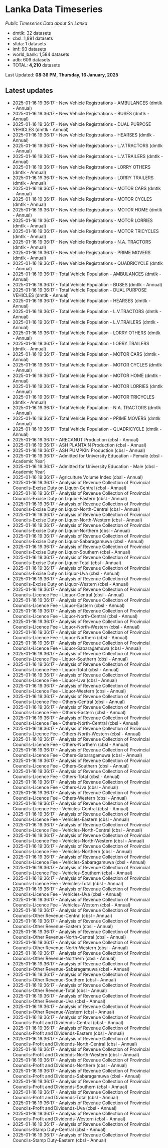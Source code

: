 # Lanka Data Timeseries
*Public Timeseries Data about Sri Lanka*

* dmtlk: 32 datasets
* cbsl: 1,891 datasets
* sltda: 1 datasets
* imf: 93 datasets
* world_bank: 1,584 datasets
* adb: 609 datasets
* TOTAL: **4,210** datasets

Last Updated: **08:36 PM, Thursday, 16 January, 2025**

## Latest updates

* 2025-01-16 19:36:17 - New Vehicle Registrations - AMBULANCES (dmtlk - Annual)
* 2025-01-16 19:36:17 - New Vehicle Registrations - BUSES (dmtlk - Annual)
* 2025-01-16 19:36:17 - New Vehicle Registrations - DUAL PURPOSE VEHICLES (dmtlk - Annual)
* 2025-01-16 19:36:17 - New Vehicle Registrations - HEARSES (dmtlk - Annual)
* 2025-01-16 19:36:17 - New Vehicle Registrations - L.V.TRACTORS (dmtlk - Annual)
* 2025-01-16 19:36:17 - New Vehicle Registrations - L.V.TRAILERS (dmtlk - Annual)
* 2025-01-16 19:36:17 - New Vehicle Registrations - LORRY OTHERS (dmtlk - Annual)
* 2025-01-16 19:36:17 - New Vehicle Registrations - LORRY TRAILERS (dmtlk - Annual)
* 2025-01-16 19:36:17 - New Vehicle Registrations - MOTOR CARS (dmtlk - Annual)
* 2025-01-16 19:36:17 - New Vehicle Registrations - MOTOR CYCLES (dmtlk - Annual)
* 2025-01-16 19:36:17 - New Vehicle Registrations - MOTOR HOME (dmtlk - Annual)
* 2025-01-16 19:36:17 - New Vehicle Registrations - MOTOR LORRIES (dmtlk - Annual)
* 2025-01-16 19:36:17 - New Vehicle Registrations - MOTOR TRICYCLES (dmtlk - Annual)
* 2025-01-16 19:36:17 - New Vehicle Registrations - N.A. TRACTORS (dmtlk - Annual)
* 2025-01-16 19:36:17 - New Vehicle Registrations - PRIME MOVERS (dmtlk - Annual)
* 2025-01-16 19:36:17 - New Vehicle Registrations - QUADRICYCLE (dmtlk - Annual)
* 2025-01-16 19:36:17 - Total Vehicle Population - AMBULANCES (dmtlk - Annual)
* 2025-01-16 19:36:17 - Total Vehicle Population - BUSES (dmtlk - Annual)
* 2025-01-16 19:36:17 - Total Vehicle Population - DUAL PURPOSE VEHICLES (dmtlk - Annual)
* 2025-01-16 19:36:17 - Total Vehicle Population - HEARSES (dmtlk - Annual)
* 2025-01-16 19:36:17 - Total Vehicle Population - L.V.TRACTORS (dmtlk - Annual)
* 2025-01-16 19:36:17 - Total Vehicle Population - L.V.TRAILERS (dmtlk - Annual)
* 2025-01-16 19:36:17 - Total Vehicle Population - LORRY OTHERS (dmtlk - Annual)
* 2025-01-16 19:36:17 - Total Vehicle Population - LORRY TRAILERS (dmtlk - Annual)
* 2025-01-16 19:36:17 - Total Vehicle Population - MOTOR CARS (dmtlk - Annual)
* 2025-01-16 19:36:17 - Total Vehicle Population - MOTOR CYCLES (dmtlk - Annual)
* 2025-01-16 19:36:17 - Total Vehicle Population - MOTOR HOME (dmtlk - Annual)
* 2025-01-16 19:36:17 - Total Vehicle Population - MOTOR LORRIES (dmtlk - Annual)
* 2025-01-16 19:36:17 - Total Vehicle Population - MOTOR TRICYCLES (dmtlk - Annual)
* 2025-01-16 19:36:17 - Total Vehicle Population - N.A. TRACTORS (dmtlk - Annual)
* 2025-01-16 19:36:17 - Total Vehicle Population - PRIME MOVERS (dmtlk - Annual)
* 2025-01-16 19:36:17 - Total Vehicle Population - QUADRICYCLE (dmtlk - Annual)
* 2025-01-16 19:36:17 - ARECANUT Production (cbsl - Annual)
* 2025-01-16 19:36:17 - ASH PLANTAIN Production (cbsl - Annual)
* 2025-01-16 19:36:17 - ASH PUMPKIN Production (cbsl - Annual)
* 2025-01-16 19:36:17 - Admitted for University Education - Female (cbsl - Academic Year)
* 2025-01-16 19:36:17 - Admitted for University Education - Male (cbsl - Academic Year)
* 2025-01-16 19:36:17 - Agriculture Volume Index (cbsl - Annual)
* 2025-01-16 19:36:17 - Analysis of Revenue Collection of Provincial Councils-Excise Duty on Liquor-Central (cbsl - Annual)
* 2025-01-16 19:36:17 - Analysis of Revenue Collection of Provincial Councils-Excise Duty on Liquor-Eastern (cbsl - Annual)
* 2025-01-16 19:36:17 - Analysis of Revenue Collection of Provincial Councils-Excise Duty on Liquor-North-Central (cbsl - Annual)
* 2025-01-16 19:36:17 - Analysis of Revenue Collection of Provincial Councils-Excise Duty on Liquor-North-Western (cbsl - Annual)
* 2025-01-16 19:36:17 - Analysis of Revenue Collection of Provincial Councils-Excise Duty on Liquor-Northern (cbsl - Annual)
* 2025-01-16 19:36:17 - Analysis of Revenue Collection of Provincial Councils-Excise Duty on Liquor-Sabaragamuwa (cbsl - Annual)
* 2025-01-16 19:36:17 - Analysis of Revenue Collection of Provincial Councils-Excise Duty on Liquor-Southern (cbsl - Annual)
* 2025-01-16 19:36:17 - Analysis of Revenue Collection of Provincial Councils-Excise Duty on Liquor-Total (cbsl - Annual)
* 2025-01-16 19:36:17 - Analysis of Revenue Collection of Provincial Councils-Excise Duty on Liquor-Uva (cbsl - Annual)
* 2025-01-16 19:36:17 - Analysis of Revenue Collection of Provincial Councils-Excise Duty on Liquor-Western (cbsl - Annual)
* 2025-01-16 19:36:17 - Analysis of Revenue Collection of Provincial Councils-Licence Fee - Liquor-Central (cbsl - Annual)
* 2025-01-16 19:36:17 - Analysis of Revenue Collection of Provincial Councils-Licence Fee - Liquor-Eastern (cbsl - Annual)
* 2025-01-16 19:36:17 - Analysis of Revenue Collection of Provincial Councils-Licence Fee - Liquor-North-Central (cbsl - Annual)
* 2025-01-16 19:36:17 - Analysis of Revenue Collection of Provincial Councils-Licence Fee - Liquor-North-Western (cbsl - Annual)
* 2025-01-16 19:36:17 - Analysis of Revenue Collection of Provincial Councils-Licence Fee - Liquor-Northern (cbsl - Annual)
* 2025-01-16 19:36:17 - Analysis of Revenue Collection of Provincial Councils-Licence Fee - Liquor-Sabaragamuwa (cbsl - Annual)
* 2025-01-16 19:36:17 - Analysis of Revenue Collection of Provincial Councils-Licence Fee - Liquor-Southern (cbsl - Annual)
* 2025-01-16 19:36:17 - Analysis of Revenue Collection of Provincial Councils-Licence Fee - Liquor-Total (cbsl - Annual)
* 2025-01-16 19:36:17 - Analysis of Revenue Collection of Provincial Councils-Licence Fee - Liquor-Uva (cbsl - Annual)
* 2025-01-16 19:36:17 - Analysis of Revenue Collection of Provincial Councils-Licence Fee - Liquor-Western (cbsl - Annual)
* 2025-01-16 19:36:17 - Analysis of Revenue Collection of Provincial Councils-Licence Fee - Others-Central (cbsl - Annual)
* 2025-01-16 19:36:17 - Analysis of Revenue Collection of Provincial Councils-Licence Fee - Others-Eastern (cbsl - Annual)
* 2025-01-16 19:36:17 - Analysis of Revenue Collection of Provincial Councils-Licence Fee - Others-North-Central (cbsl - Annual)
* 2025-01-16 19:36:17 - Analysis of Revenue Collection of Provincial Councils-Licence Fee - Others-North-Western (cbsl - Annual)
* 2025-01-16 19:36:17 - Analysis of Revenue Collection of Provincial Councils-Licence Fee - Others-Northern (cbsl - Annual)
* 2025-01-16 19:36:17 - Analysis of Revenue Collection of Provincial Councils-Licence Fee - Others-Sabaragamuwa (cbsl - Annual)
* 2025-01-16 19:36:17 - Analysis of Revenue Collection of Provincial Councils-Licence Fee - Others-Southern (cbsl - Annual)
* 2025-01-16 19:36:17 - Analysis of Revenue Collection of Provincial Councils-Licence Fee - Others-Total (cbsl - Annual)
* 2025-01-16 19:36:17 - Analysis of Revenue Collection of Provincial Councils-Licence Fee - Others-Uva (cbsl - Annual)
* 2025-01-16 19:36:17 - Analysis of Revenue Collection of Provincial Councils-Licence Fee - Others-Western (cbsl - Annual)
* 2025-01-16 19:36:17 - Analysis of Revenue Collection of Provincial Councils-Licence Fee - Vehicles-Central (cbsl - Annual)
* 2025-01-16 19:36:17 - Analysis of Revenue Collection of Provincial Councils-Licence Fee - Vehicles-Eastern (cbsl - Annual)
* 2025-01-16 19:36:17 - Analysis of Revenue Collection of Provincial Councils-Licence Fee - Vehicles-North-Central (cbsl - Annual)
* 2025-01-16 19:36:17 - Analysis of Revenue Collection of Provincial Councils-Licence Fee - Vehicles-North-Western (cbsl - Annual)
* 2025-01-16 19:36:17 - Analysis of Revenue Collection of Provincial Councils-Licence Fee - Vehicles-Northern (cbsl - Annual)
* 2025-01-16 19:36:17 - Analysis of Revenue Collection of Provincial Councils-Licence Fee - Vehicles-Sabaragamuwa (cbsl - Annual)
* 2025-01-16 19:36:17 - Analysis of Revenue Collection of Provincial Councils-Licence Fee - Vehicles-Southern (cbsl - Annual)
* 2025-01-16 19:36:17 - Analysis of Revenue Collection of Provincial Councils-Licence Fee - Vehicles-Total (cbsl - Annual)
* 2025-01-16 19:36:17 - Analysis of Revenue Collection of Provincial Councils-Licence Fee - Vehicles-Uva (cbsl - Annual)
* 2025-01-16 19:36:17 - Analysis of Revenue Collection of Provincial Councils-Licence Fee - Vehicles-Western (cbsl - Annual)
* 2025-01-16 19:36:17 - Analysis of Revenue Collection of Provincial Councils-Other Revenue-Central (cbsl - Annual)
* 2025-01-16 19:36:17 - Analysis of Revenue Collection of Provincial Councils-Other Revenue-Eastern (cbsl - Annual)
* 2025-01-16 19:36:17 - Analysis of Revenue Collection of Provincial Councils-Other Revenue-North-Central (cbsl - Annual)
* 2025-01-16 19:36:17 - Analysis of Revenue Collection of Provincial Councils-Other Revenue-North-Western (cbsl - Annual)
* 2025-01-16 19:36:17 - Analysis of Revenue Collection of Provincial Councils-Other Revenue-Northern (cbsl - Annual)
* 2025-01-16 19:36:17 - Analysis of Revenue Collection of Provincial Councils-Other Revenue-Sabaragamuwa (cbsl - Annual)
* 2025-01-16 19:36:17 - Analysis of Revenue Collection of Provincial Councils-Other Revenue-Southern (cbsl - Annual)
* 2025-01-16 19:36:17 - Analysis of Revenue Collection of Provincial Councils-Other Revenue-Total (cbsl - Annual)
* 2025-01-16 19:36:17 - Analysis of Revenue Collection of Provincial Councils-Other Revenue-Uva (cbsl - Annual)
* 2025-01-16 19:36:17 - Analysis of Revenue Collection of Provincial Councils-Other Revenue-Western (cbsl - Annual)
* 2025-01-16 19:36:17 - Analysis of Revenue Collection of Provincial Councils-Profit and Dividends-Central (cbsl - Annual)
* 2025-01-16 19:36:17 - Analysis of Revenue Collection of Provincial Councils-Profit and Dividends-Eastern (cbsl - Annual)
* 2025-01-16 19:36:17 - Analysis of Revenue Collection of Provincial Councils-Profit and Dividends-North-Central (cbsl - Annual)
* 2025-01-16 19:36:17 - Analysis of Revenue Collection of Provincial Councils-Profit and Dividends-North-Western (cbsl - Annual)
* 2025-01-16 19:36:17 - Analysis of Revenue Collection of Provincial Councils-Profit and Dividends-Northern (cbsl - Annual)
* 2025-01-16 19:36:17 - Analysis of Revenue Collection of Provincial Councils-Profit and Dividends-Sabaragamuwa (cbsl - Annual)
* 2025-01-16 19:36:17 - Analysis of Revenue Collection of Provincial Councils-Profit and Dividends-Southern (cbsl - Annual)
* 2025-01-16 19:36:17 - Analysis of Revenue Collection of Provincial Councils-Profit and Dividends-Total (cbsl - Annual)
* 2025-01-16 19:36:17 - Analysis of Revenue Collection of Provincial Councils-Profit and Dividends-Uva (cbsl - Annual)
* 2025-01-16 19:36:17 - Analysis of Revenue Collection of Provincial Councils-Profit and Dividends-Western (cbsl - Annual)
* 2025-01-16 19:36:17 - Analysis of Revenue Collection of Provincial Councils-Stamp Duty-Central (cbsl - Annual)
* 2025-01-16 19:36:17 - Analysis of Revenue Collection of Provincial Councils-Stamp Duty-Eastern (cbsl - Annual)